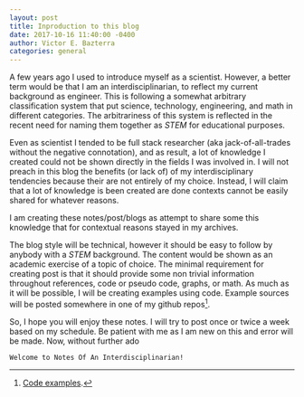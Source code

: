 ```yaml
---
layout: post
title: Inproduction to this blog
date: 2017-10-16 11:40:00 -0400
author: Victor E. Bazterra
categories: general
---
```


A few years ago I used to introduce myself as a scientist. However, a better term would be that I am an interdisciplinarian, to reflect my current background as engineer. This is following a somewhat arbitrary classification system that put science, technology, engineering, and math in different categories. The arbitrariness of this system is reflected in the recent need for naming them together as *STEM* for educational purposes.

Even as scientist I tended to be full stack researcher (aka jack-of-all-trades without the negative connotation), and as result, a lot of knowledge I created could not be shown directly in the fields I was involved in. I will not preach in this blog the benefits (or lack of) of my interdisciplinary tendencies because their are not entirely of my choice. Instead, I will claim that a lot of knowledge is been created are done contexts cannot be easily shared for whatever reasons.

I am creating these notes/post/blogs as attempt to share some this knowledge that for contextual reasons stayed in my archives.

The blog style will be technical, however it should be easy to follow by anybody with a *STEM* background. The content would be shown as an academic exercise of a topic of choice. The minimal requirement for creating post is that it should provide some non trivial information throughout references, code or pseudo code, graphs, or math. As much as it will be possible, I will be creating examples using code. Example sources will be posted somewhere in one of my github repos[^1].

So, I hope you will enjoy these notes. I will try to post once or twice a week based on my schedule. Be patient with me as I am new on this and error will be made. Now, without further ado

`Welcome to Notes Of An Interdisciplinarian!`

[^1]: [Code examples](https://github.com/baites/examples).
